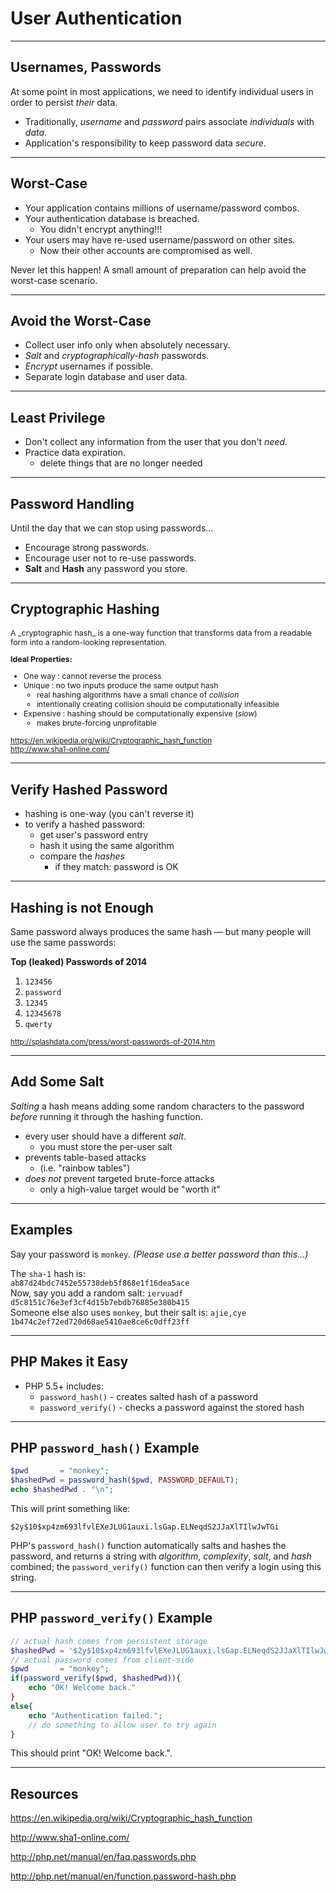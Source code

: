 # User Authentication

---

## Usernames, Passwords

At some point in most applications, we need to identify individual users in order to persist _their_ data.

* Traditionally, _username_ and _password_ pairs associate _individuals_ with _data_.
* Application's responsibility to keep password data _secure_.

---

## Worst-Case

* Your application contains millions of username/password combos.
* Your authentication database is breached.
    - You didn't encrypt anything!!!
* Your users may have re-used username/password on other sites.
    - Now their other accounts are compromised as well.

Never let this happen!  A small amount of preparation can help avoid the worst-case scenario.

---

## Avoid the Worst-Case

* Collect user info only when absolutely necessary.
* _Salt_ and _cryptographically-hash_ passwords.
* _Encrypt_ usernames if possible.
* Separate login database and user data.

---

## Least Privilege

* Don't collect any information from the user that you don't _need_.
* Practice data expiration.
    - delete things that are no longer needed

---

## Password Handling

Until the day that we can stop using passwords...

* Encourage strong passwords.
* Encourage user not to re-use passwords.
* **Salt** and **Hash** any password you store.

---

## Cryptographic Hashing

<small style="font-size: 88%">
A _cryptographic hash_ is a one-way function that transforms data from a readable form into a random-looking representation.

**Ideal Properties:**

* One way : cannot reverse the process
* Unique : no two inputs produce the same output hash
    - real hashing algorithms have a small chance of _collision_
    - intentionally creating collision should be computationally infeasible
* Expensive : hashing should be computationally expensive (_slow_)
    - makes brute-forcing unprofitable

</small><small>
https://en.wikipedia.org/wiki/Cryptographic_hash_function<br>
http://www.sha1-online.com/
</small>

---

## Verify Hashed Password

* hashing is one-way (you can't reverse it)
* to verify a hashed password:
    - get user's password entry
    - hash it using the same algorithm
    - compare the _hashes_
        + if they match: password is OK

---

<!-- .slide: data-background="assets/images/sad-cloud.png" class="bg-box" -->

## Hashing is not Enough

Same password always produces the same hash &mdash; but many people will use the same passwords:

**Top (leaked) Passwords of 2014**

1. `123456`
2. `password` 
3. `12345`
4. `12345678`
5. `qwerty`

<small>http://splashdata.com/press/worst-passwords-of-2014.htm</small>

---

## Add Some Salt

_Salting_ a hash means adding some random characters to the password _before_ running it through the hashing function.  

* every user should have a different _salt_.
    - you must store the per-user salt
* prevents table-based attacks
    - (i.e. "rainbow tables")
* _does not_ prevent targeted brute-force attacks
    - only a high-value target would be "worth it"

---

## Examples

Say your password is `monkey`.  _(Please use a better password than this...)_

The `sha-1` hash is:<br>
`ab87d24bdc7452e55738deb5f868e1f16dea5ace`<br>
Now, say you add a random salt: `iervuadf`<br>
`d5c8151c76e3ef3cf4d15b7ebdb76885e380b415`<br>
Someone else also uses `monkey`, but their salt is: `ajie,cye`<br>
`1b474c2ef72ed720d68ae5410ae8ce6c0dff23ff`

---

## PHP Makes it Easy

* PHP 5.5+ includes:
    - `password_hash()` - creates salted hash of a password
    - `password_verify()` - checks a password against the stored hash

---

## PHP `password_hash()` Example

```php
$pwd       = "monkey";
$hashedPwd = password_hash($pwd, PASSWORD_DEFAULT);
echo $hashedPwd . "\n";
```
This will print something like:
```
$2y$10$xp4zm693lfvlEXeJLUG1auxi.lsGap.ELNeqdS2JJaXlTIlwJwTGi
```

PHP's `password_hash()` function automatically salts and hashes the password, and returns a string with _algorithm_, _complexity_, _salt_, and _hash_ combined; the `password_verify()` function can then verify a login using this string.

---

## PHP `password_verify()` Example

```php
// actual hash comes from persistent storage
$hashedPwd = '$2y$10$xp4zm693lfvlEXeJLUG1auxi.lsGap.ELNeqdS2JJaXlTIlwJwTGi';
// actual password comes from client-side
$pwd       = "monkey";
if(password_verify($pwd, $hashedPwd)){
    echo "OK! Welcome back."
}
else{
    echo "Authentication failed.";
    // do something to allow user to try again
}
```

This should print "OK! Welcome back.".

---

## Resources

https://en.wikipedia.org/wiki/Cryptographic_hash_function

http://www.sha1-online.com/

http://php.net/manual/en/faq.passwords.php

http://php.net/manual/en/function.password-hash.php
